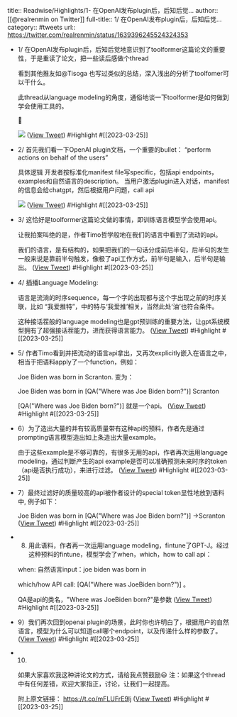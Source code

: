 title:: Readwise/Highlights/1- 在OpenAI发布plugin后，后知后觉...
author:: [[@realrenmin on Twitter]]
full-title:: 1/ 在OpenAI发布plugin后，后知后觉...
category:: #tweets
url:: https://twitter.com/realrenmin/status/1639396245524324353
- 1/ 在OpenAI发布plugin后，后知后觉地意识到了toolformer这篇论文的重要性，于是重读了论文，把一些读后感做个thread
  
  看到其他推友如@Tisoga 也写过类似的总结，深入浅出的分析了toolfomer可以干什么。
  
  此thread从language modeling的角度，通俗地谈一下toolformer是如何做到学会使用工具的。
  
  🧵 
  
  ![](https://pbs.twimg.com/media/FsAzUfGXsAAMejt.jpg) ([View Tweet](https://twitter.com/realrenmin/status/1639396245524324353)) #Highlight #[[2023-03-25]]
- 2/ 首先我们看一下OpenAI plugin文档，一个重要的bullet：
  “perform actions on behalf of the users”
  
  具体逻辑
  开发者按标准化manifest file写specific，包括api endpoints， examples和自然语言的description。
  当用户激活plugin进入对话，manifest的信息会给chatgpt，然后根据用户问题，call api 
  
  ![](https://pbs.twimg.com/media/FsA2PTSWcAE5t0c.png) ([View Tweet](https://twitter.com/realrenmin/status/1639396247336280068)) #Highlight #[[2023-03-25]]
- 3/ 这恰好是toolformer这篇论文做的事情，即训练语言模型学会使用api。
  
  让我拍案叫绝的是，作者Timo哲学般地在我们的语言中看到了流动的api。
  
  我们的语言，是有结构的，如果把我们的一句话分成前后半句，后半句的发生一般来说是靠前半句触发，像极了api工作方式，前半句是输入，后半句是输出。 ([View Tweet](https://twitter.com/realrenmin/status/1639396249563455490)) #Highlight #[[2023-03-25]]
- 4/ 插播Language Modeling:
  
  语言是流淌的时序sequence，每一个字的出现都与这个字出现之前的时序关联，比如 “我爱推特”，中的特与‘我爱推’相关，当然此处‘油’也符合条件。
  
  这种接话茬般的language modeling也是gpt预训练的重要方法，让gpt系统模型拥有了超强接话茬能力，进而获得语言能力。 ([View Tweet](https://twitter.com/realrenmin/status/1639396251169873920)) #Highlight #[[2023-03-25]]
- 5/ 作者Timo看到并把流动的语言api拿出，又再次explicitly嵌入在语言之中，相当于把语料apply了一个function，例如：
  
  Joe Biden was born in Scranton.
  变为：
  
  Joe Biden was born in [QA("Where was Joe
  Biden born?")] Scranton
  
  [QA("Where was Joe Biden born?")] 就是一个api。 ([View Tweet](https://twitter.com/realrenmin/status/1639396253015453701)) #Highlight #[[2023-03-25]]
- 6）为了造出大量的并有较高质量带有这种api的预料，作者先是通过prompting语言模型造出如上条造出大量example。
  
  由于这些example是不够可靠的，有很多无用的api，作者再次运用language modeling，通过判断产生的api example是否可以准确预测未来时序的token（api是否执行成功），来进行过滤。 ([View Tweet](https://twitter.com/realrenmin/status/1639396254735056898)) #Highlight #[[2023-03-25]]
- 7）最终过滤好的质量较高的api被作者设计的special token<API></API>显性地放到语料中, 例子如下：
  
  Joe Biden was born in <API>[QA("Where was Joe
  Biden born?")] ->Scranton </API> ([View Tweet](https://twitter.com/realrenmin/status/1639396256446308352)) #Highlight #[[2023-03-25]]
- 8) 用此语料，作者再一次运用language modeling，fintune了GPT-J。经过这种预料的fintune，模型学会了when，which，how to call api：
  
  when: 自然语言input：joe biden was born in
  
  which/how API call: [QA("Where was JoeBiden born?")]
  。
  
  QA是api的类名，"Where was JoeBiden born?"是参数 ([View Tweet](https://twitter.com/realrenmin/status/1639396258140811269)) #Highlight #[[2023-03-25]]
- 9）我们再次回到openai plugin的场景，此时你也许明白了，根据用户的自然语言，模型为什么可以知道call哪个endpoint，以及传递什么样的参数了。 ([View Tweet](https://twitter.com/realrenmin/status/1639396259575283712)) #Highlight #[[2023-03-25]]
- 10) 
  如果大家喜欢我这种讲论文的方式，请给我点赞鼓励😃
  注：如果这个thread中有任何差错，欢迎大家指正，讨论，让我们一起提高。
  
  附上原文链接：
  https://t.co/mFLUFrE9lj ([View Tweet](https://twitter.com/realrenmin/status/1639396261303312385)) #Highlight #[[2023-03-25]]